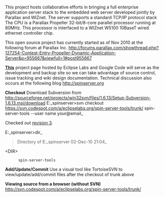 This project hosts collaborative efforts in bringing a full enterprise application server stack to the embedded web server developed jointly by Parallax and WIZnet.
The server supports a standard TCP/IP protocol stack
The CPU is a Parallax Propeller 32-bit/8-core parallel processor running at 80MHz.  This processor is interfaced to a WIZnet W5100 10BaseT wired ethernet controller chip.

This open source project has currently started as of Nov 2010 at the following forum at Parallax Inc.
http://forums.parallax.com/showthread.php?127254-Contest-Entry-Propeller-Dynamic-Application-Server&p=955667&viewfull=1#post955667

**[This](http://code.google.com/a/eclipselabs.org/p/spin-server-tools/)** project page hosted by Eclipse Labs and Google Code will serve as the development and backup site so we can take advantage of source control, issue tracking and wiki design documentation.
Technical discussion also occurs at the following blog
http://spinserver.org

**Checkout**
Download Subversion from http://sourceforge.net/projects/win32svn/files/1.6.13/Setup-Subversion-1.6.13.msi/download
E:\_spinserver>svn checkout https://svn.codespot.com/a/eclipselabs.org/spin-server-tools/trunk/ spin-server-tools --user
name your@email_

Checked out [revision 3](https://code.google.com/p/spin-server-tools/source/detail?r=3).

E:\_spinserver>dir_

> Directory of E:\_spinserver
02-Dec-10  21:04_

&lt;DIR&gt;

          spin-server-tools

**Add/Update/Commit**
Use a visual tool like TortoiseSVN to view/update/add/commit files after the checkout of trunk above

**Viewing source from a browser (without SVN)**
http://svn.codespot.com/a/eclipselabs.org/spin-server-tools/trunk/